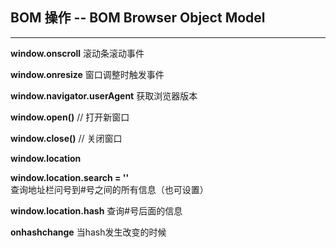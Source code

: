 ## BOM 操作 -- BOM Browser Object Model
---

**window.onscroll** 滚动条滚动事件 

**window.onresize** 窗口调整时触发事件 

**window.navigator.userAgent** 获取浏览器版本 

**window.open()** // 打开新窗口 

**window.close()** // 关闭窗口 

 

**window.location**

**window.location.search = ''** 查询地址栏问号到#号之间的所有信息（也可设置） 

**window.location.hash** 查询#号后面的信息 

**onhashchange** 当hash发生改变的时候 